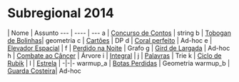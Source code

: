 Subregional 2014
================

   | Nome | Assunto
    --- | ---- | ---
a | [Concurso de Contos](https://www.urionlinejudge.com.br/judge/pt/problems/view/1222) | string
b | [Tobogan de Bolinhas](https://www.urionlinejudge.com.br/judge/pt/problems/view/1223)| geometria
c | [Cartões](https://www.urionlinejudge.com.br/judge/pt/problems/view/1224)            | DP
d | [Coral perfeito](https://www.urionlinejudge.com.br/judge/pt/problems/view/1225)     | Ad-hoc
e | [Elevador Espacial](https://www.urionlinejudge.com.br/judge/pt/problems/view/1226)  |
f | [Perdido na Noite](https://www.urionlinejudge.com.br/judge/pt/problems/view/1227)   | Grafo
g | [Gird de Largada](https://www.urionlinejudge.com.br/judge/pt/problems/view/1228)    | Ad-hoc
h | [Combate ao Câncer](https://www.urionlinejudge.com.br/judge/pt/problems/view/1229)  | Árvore
i | [Integral](https://www.urionlinejudge.com.br/judge/pt/problems/view/1230)           |
j | [Palavras](https://www.urionlinejudge.com.br/judge/pt/problems/view/1231)           | Trie
k | [Ciclo de Rubik](https://www.urionlinejudge.com.br/judge/pt/problems/view/1232)     |
l | [Estrela](https://www.urionlinejudge.com.br/judge/pt/problems/view/1233)            |
-|-|-
warmup_a | [Botas Perdidas](https://www.urionlinejudge.com.br/judge/pt/problems/view/1245) | Geometria
warmup_b | [Guarda Costeira](https://www.urionlinejudge.com.br/judge/pt/problems/view/1247)| Ad-hoc

